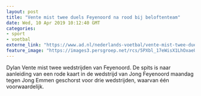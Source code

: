 ```yaml
---
layout: post
title: "Vente mist twee duels Feyenoord na rood bij beloftenteam"
date: Wed, 10 Apr 2019 10:12:40 GMT
categories: 
- sport 
- voetbal 
externe_link: "https://www.ad.nl/nederlands-voetbal/vente-mist-twee-duels-feyenoord-na-rood-bij-beloftenteam~ae5d7fd0/"
feature_image: "https://images3.persgroep.net/rcs/5PXbl_17eWisX1LhOxaeUaqNEVY/diocontent/145095198/_fitwidth/400/?appId=21791a8992982cd8da851550a453bd7f&quality=0.7"
---
```


Dylan Vente mist twee wedstrijden van Feyenoord. De spits is naar aanleiding van een rode kaart in de wedstrijd van Jong Feyenoord maandag tegen Jong Emmen geschorst voor drie wedstrijden, waarvan één voorwaardelijk.
